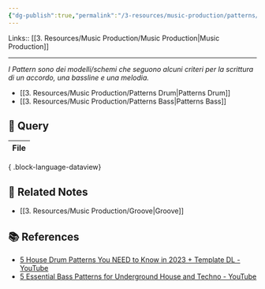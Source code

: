```yaml
---
{"dg-publish":true,"permalink":"/3-resources/music-production/patterns/"}
---
```


Links:: [[3. Resources/Music Production/Music Production\|Music Production]]

---
_I Pattern sono dei modelli/schemi che seguono alcuni criteri per la scrittura di un accordo, una bassline e una melodia._


- [[3. Resources/Music Production/Patterns Drum\|Patterns Drum]]
- [[3. Resources/Music Production/Patterns Bass\|Patterns Bass]]






## 🔬 Query

| File |
| ---- |

{ .block-language-dataview}



## 🔗 Related Notes

- [[3. Resources/Music Production/Groove\|Groove]]


## 📚 References

- [5 House Drum Patterns You NEED to Know in 2023 + Template DL - YouTube](https://www.youtube.com/watch?v=FHRNY1HHtoM)
- [5 Essential Bass Patterns for Underground House and Techno - YouTube](https://www.youtube.com/watch?v=uQ0Sgy0Bikc)
